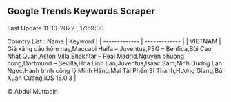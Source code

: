 

## Google Trends Keywords Scraper 
 
Last Update 11-10-2022 , 17:59:30

Country List :
 Name  | Keyword |
| ------------- | ------------- |
| VIETNAM | Giá xăng dầu hôm nay,Maccabi Haifa – Juventus,PSG – Benfica,Bùi Cao Nhật Quân,Aston Villa,Shakhtar – Real Madrid,Nguyen phuong hong,Dortmund – Sevilla,Hoa Linh Lan,Juventus,Isaac,Sam,Ninh Dương Lan Ngọc,Hành trình công lý,Minh Hằng,Mai Tài Phến,Sĩ Thanh,Hương Giang,Bùi Xuân Cường,iOS 16.0.3 |



© Abdul Muttaqin 
